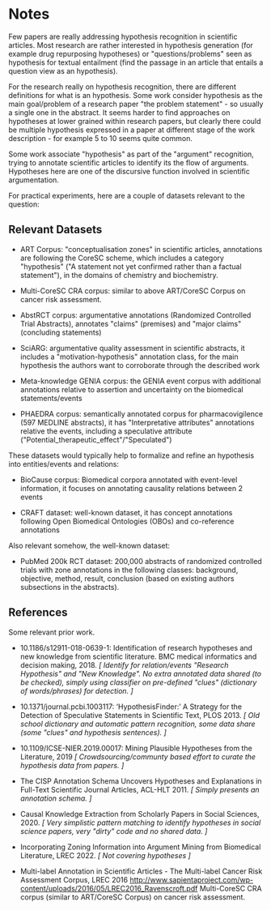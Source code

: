 # Notes

Few papers are really addressing hypothesis recognition in scientific articles. Most research are rather interested in hypothesis generation (for example drug repurposing hypotheses) or "questions/problems" seen as hypothesis for textual entailment (find the passage in an article that entails a question view as an hypothesis). 

For the research really on hypothesis recognition, there are different definitions for what is an hypothesis. Some work consider hypothesis as the main goal/problem of a research paper "the problem statement" - so usually a single one in the abstract. It seems harder to find approaches on hypotheses at lower grained within research papers, but clearly there could be multiple hypothesis expressed in a paper at different stage of the work description - for example 5 to 10 seems quite common. 

Some work associate "hypothesis" as part of the "argument" recognition, trying to annotate scientific articles to identify its the flow of arguments. Hypotheses here are one of the discursive function involved in scientific argumentation.

For practical experiments, here are a couple of datasets relevant to the question:

## Relevant Datasets

- ART Corpus: "conceptualisation zones" in scientific articles, annotations are following the CoreSC scheme, which includes a category "hypothesis" ("A statement not yet confirmed rather than a factual statement"), in the domains of chemistry and biochemistry. 

- Multi-CoreSC CRA corpus: similar to above ART/CoreSC Corpus on cancer risk assessment.

- AbstRCT corpus: argumentative annotations (Randomized Controlled Trial Abstracts), annotates "claims" (premises) and "major claims" (concluding statements)

- SciARG: argumentative quality assessment in scientific abstracts, it includes a "motivation-hypothesis" annotation class, for the main hypothesis the authors want to corroborate through the described work

- Meta-knowledge GENIA corpus: the GENIA event corpus with additional annotations relative to assertion and uncertainty on the biomedical statements/events 

- PHAEDRA corpus: semantically annotated corpus for pharmacovigilence (597 MEDLINE abstracts), it has "Interpretative attributes" annotations relative the events, including a speculative attribute ("Potential_therapeutic_effect"/"Speculated")

These datasets would typically help to formalize and refine an hypothesis into entities/events and relations:  

- BioCause corpus: Biomedical corpora annotated with event-level information, it focuses on annotating causality relations between 2 events 

- CRAFT dataset: well-known dataset, it has concept annotations following Open Biomedical Ontologies (OBOs) and co-reference annotations

Also relevant somehow, the well-known dataset:

- PubMed 200k RCT dataset: 200,000 abstracts of randomized controlled trials with zone annotations in the following classes: background, objective, method, result, conclusion (based on existing authors subsections in the abstracts).


## References 

Some relevant prior work. 

- 10.1186/s12911-018-0639-1: Identification of research hypotheses and new knowledge from scientific literature. BMC medical informatics and decision making, 2018.
_[ Identify for relation/events "Research Hypothesis" and "New Knowledge". No extra annotated data shared (to be checked), simply using classifier on pre-defined "clues" (dictionary of words/phrases) for detection. ]_

- 10.1371/journal.pcbi.1003117: ‘HypothesisFinder:’ A Strategy for the Detection of Speculative Statements in Scientific Text, PLOS 2013. 
_[ Old school dictionary and automatic pattern recognition, some data share (some "clues" and hypothesis sentences). ]_

- 10.1109/ICSE-NIER.2019.00017: Mining Plausible Hypotheses from the Literature, 2019
_[ Crowdsourcing/communty based effort to curate the hypothesis data from papers. ]_

- The CISP Annotation Schema Uncovers Hypotheses and Explanations in Full-Text Scientific Journal Articles, ACL-HLT 2011. 
_[ Simply presents an annotation schema. ]_

- Causal Knowledge Extraction from Scholarly Papers in Social Sciences, 2020. 
_[ Very simplistic pattern matching to identify hypotheses in social science papers, very "dirty" code and no shared data. ]_

- Incorporating Zoning Information into Argument Mining from Biomedical Literature, LREC 2022. 
_[ Not covering hypotheses ]_

- Multi-label Annotation in Scientific Articles - The Multi-label Cancer Risk Assessment Corpus, LREC 2016
http://www.sapientaproject.com/wp-content/uploads/2016/05/LREC2016_Ravenscroft.pdf
Multi-CoreSC CRA corpus (similar to ART/CoreSC Corpus) on cancer risk assessment.
